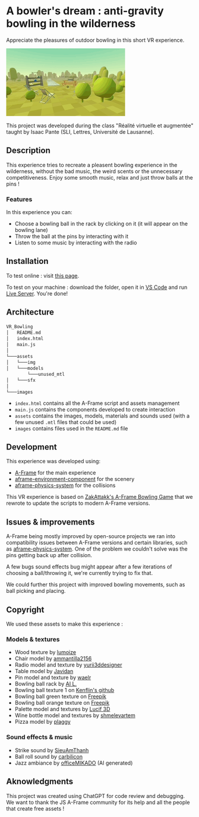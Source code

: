 # A bowler's dream : anti-gravity bowling in the wilderness

Appreciate the pleasures of outdoor bowling in this short VR experience.

![Bowling gif](/images/extrait.gif)

This project was developed during the class "Réalité virtuelle et augmentée" taught by Isaac Pante (SLI, Lettres, Université de Lausanne).

## Description

This experience tries to recreate a pleasent bowling experience in the wilderness, without the bad music, the weird scents or the unnecessary competitiveness. Enjoy some smooth music, relax and just throw balls at the pins !

### Features

In this experience you can:
- Choose a bowling ball in the rack by clicking on it (it will appear on the bowling lane)
- Throw the ball at the pins by interacting with it
- Listen to some music by interacting with the radio

## Installation

To test online : visit [this page]().

To test on your machine : download the folder, open it in [VS Code](https://code.visualstudio.com/) and run [Live Server](https://marketplace.visualstudio.com/items?itemName=ritwickdey.LiveServer). You're done!

## Architecture

```
VR_Bowling
│   README.md
│   index.html
│   main.js 
│
└───assets
│   └───img
│   └───models
        └───unused_mtl
│   └───sfx
│
└───images
```

- `index.html` contains all the A-Frame script and assets management
- `main.js` contains the components developed to create interaction
- `assets` contains the images, models, materials and sounds used (with a few unused `.mtl` files that could be used)
- `images` contains files used in the `README.md` file 

## Development

This experience was developed using:

- [A-Frame](https://aframe.io/) for the main experience
- [aframe-environment-component](https://github.com/supermedium/aframe-environment-component) for the scenery
- [aframe-physics-system](https://github.com/c-frame/aframe-physics-system) for the collisions

This VR experience is based on [ZakAttakk's A-Frame Bowling Game](https://github.com/ZakAttakk/A-Frame-Bowling-Game) that we rewrote to update the scripts to modern A-Frame versions.

## Issues & improvements

A-Frame being mostly improved by open-source projects we ran into compatibility issues between A-Frame versions and certain libraries, such as [aframe-physics-system](https://github.com/c-frame/aframe-physics-system). One of the problem we couldn't solve was the pins getting back up after collision.

A few bugs sound effects bug might appear after a few iterations of choosing a ball/throwing it, we're currently trying to fix that.

We could further this project with improved bowling movements, such as ball picking and placing.



## Copyright

We used these assets to make this experience :

### Models & textures

- Wood texture by [lumoize](https://sketchfab.com/3d-models/bowling-alley-floor-texture-0c9eef0c662e4d2a8d0ab7329c245891)
- Chair model by [ammantilla2156](https://www.turbosquid.com/3d-models/wood-fabric-asset-3d-model-1335126)
- Radio model and texture by [yurii3ddesigner](https://www.turbosquid.com/3d-models/vintage-soviet-radio-rodina-3d-model-1636852)
- Table model by [Javidan](https://www.turbosquid.com/3d-models/3d-coffee-table-with-iron-legs-model-2336174)
- Pin model and texture by [waelr](https://www.turbosquid.com/3d-models/free-bowling-pin-3d-model/1103878)
- Bowling ball rack by [AI L.](https://3dwarehouse.sketchup.com/model/da37ad62c9090dd2977b68653eb2e1e/Bowling-Ball-Rack)
- Bowling ball texture 1 on [Kenflin's github](https://github.com/Kenflin/bowling-aframe/blob/main/assets/bowlingball.png)
- Bowling ball green texture on [Freepik](https://www.freepik.com/free-photo/multi-colored-psychedelic-background_11761247.htm#fromView=keyword&page=1&position=4&uuid=27cedf6d-b760-4587-9236-764872882471&new_detail=true&query=Green+Marble+Texture)
- Bowling ball orange texture on [Freepik](https://www.freepik.com/free-photo/abstract-mix-waves-paint_6120257.htm#fromView=keyword&page=1&position=2&uuid=45365db8-6de5-478d-96a9-74cd152e588a&new_detail=true&query=Orange+Marble)
- Palette model and textures by [Lucif 3D](https://www.turbosquid.com/3d-models/3d-garden-table-1823963)
- Wine bottle model and textures by [shmelevartem](https://sketchfab.com/3d-models/bottle-of-wine-9e279fe2d307469f8b6f825728610e8f)
- Pizza model by [plaggy](https://www.turbosquid.com/3d-models/pizza-salami-2212024)

### Sound effects & music

- Strike sound by [SieuAmThanh](https://pixabay.com/sound-effects/bowling-strike-40456/)
- Ball roll sound by [carbilicon](https://pixabay.com/sound-effects/bowling-93882/)
- Jazz ambiance by [officeMIKADO](https://pixabay.com/music/traditional-jazz-cool-jazz-session-8-242828/) (AI generated)

## Aknowledgments

This project was created using ChatGPT for code review and debugging. We want to thank the JS A-Frame community for its help and all the people that create free assets !